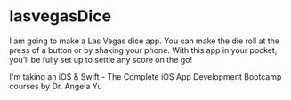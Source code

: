 # lasvegasDice
I am going to make a Las Vegas dice app. You can make the die roll at the press of a button or by shaking your phone. With this app in your pocket, you’ll be fully set up to settle any score on the go!

I'm taking an
iOS & Swift - The Complete iOS App Development Bootcamp courses
by Dr. Angela Yu

